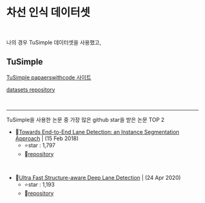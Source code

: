 # 차선 인식 데이터셋

<br>

나의 경우 TuSimple 데이터셋을 사용했고, 

## TuSimple

[TuSimple papaerswithcode 사이트](https://paperswithcode.com/dataset/tusimple)

[datasets repository](https://github.com/TuSimple/tusimple-benchmark/issues/3)

<br>

---

TuSimple을 사용한 논문 중 가장 많은 github star을 받은 논문 TOP 2
- 🥇[Towards End-to-End Lane Detection: an Instance Segmentation Approach](https://arxiv.org/abs/1802.05591)   | (15 Feb 2018)
  - ⭐star : 1,797
  - 🚀[repository](https://github.com/MaybeShewill-CV/lanenet-lane-detection)

<br>

- 🥈[Ultra Fast Structure-aware Deep Lane Detection](https://arxiv.org/abs/2004.11757v4)   | (24 Apr 2020)
  - ⭐star : 1,193
  - 🚀[repository](https://github.com/cfzd/Ultra-Fast-Lane-Detection)
